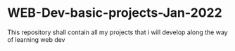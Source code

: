 # WEB-Dev-basic-projects-Jan-2022
This repository shall contain all my projects that i will develop along the way of learning web dev
